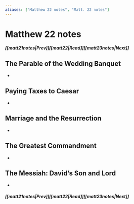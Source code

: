 ```yaml
---
aliases: ["Matthew 22 notes", "Matt. 22 notes"]
---
```

# Matthew 22 notes
##### <span class=arrow-left></span>[[matt21notes|Prev]]<span class=navigation-separator></span>[[matt22|Read]]<span class=navigation-separator></span>[[matt23notes|Next]]<span class=arrow-right></span>
## The Parable of the Wedding Banquet
- 
## Paying Taxes to Caesar
- 
## Marriage and the Resurrection
- 
## The Greatest Commandment
- 
## The Messiah: David’s Son and Lord
- 
##### <span class=arrow-left></span>[[matt21notes|Prev]]<span class=navigation-separator></span>[[matt22|Read]]<span class=navigation-separator></span>[[matt23notes|Next]]<span class=arrow-right></span>
